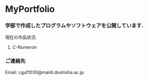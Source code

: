 # MyPortfolio
<h3>学部で作成したプログラムやソフトウェアを公開しています.</h3>

現在の作品状況.

1. C-Numeron

<h3>ご連絡先</h3>
Email: cguf1030@mail4.doshisha.ac.jp
